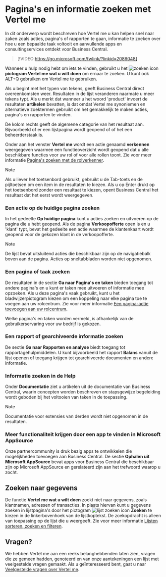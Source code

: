 # Pagina's en informatie zoeken met Vertel me

In dit onderwerp wordt beschreven hoe Vertel me u kan helpen snel naar zaken zoals acties, pagina's of rapporten te gaan, informatie te zoeken over hoe u een bepaalde taak voltooit en aanvullende apps en consultingservices ontdekt voor Business Central.  

> [!VIDEO https://go.microsoft.com/fwlink/?linkid=2086048]

Wanneer u hulp nodig hebt om iets te vinden, gebruikt u het ![zoeken icon](/assets/images/zoeken.png "zoeken icon") **pictogram Vertel me wat u wilt doen** om ernaar te zoeken. U kunt ook ALT+Q gebruiken om Vertel me te gebruiken.

Als u begint met het typen van tekens, geeft Business Central direct overeenkomsten weer. Resultaten in de lijst veranderen naarmate u meer tekens typt. Als u merkt dat wanneer u het woord 'product' invoert de resultaten **artikelen** bevatten, is dat omdat Vertel me synoniemen en alternatieve zoektermen gebruikt om het gemakkelijk te maken acties, pagina's en rapporten te vinden.

De kolom rechts geeft de algemene categorie van het resultaat aan. Bijvoorbeeld of er een lijstpagina wordt geopend of of het een beheerderstaak is.  

Onder aan het venster **Vertel me** wordt een actie genaamd **verkennen** weergegeven waarmee een functieoverzicht wordt geopend dat u alle beschikbare functies voor uw rol of voor alle rollen toont. Zie voor meer informatie [Pagina's zoeken met de rolverkenner](../Paginas-zoeken-met-de-Rolverkenner/).

> [!NOTE]  
> Als u liever het toetsenbord gebruikt, gebruikt u de Tab-toets en de pijltoetsen om een item in de resultaten te kiezen. Als u op Enter drukt op het toetsenbord zonder een resultaat te kiezen, opent Business Central het resultaat dat het eerst wordt weergegeven.

### Een actie op de huidige pagina zoeken

In het gedeelte **Op huidige pagina** kunt u acties zoeken en uitvoeren op de pagina die u hebt geopend. Als de pagina **Verkoopofferte** open is en u 'klant' typt, bevat het gedeelte een actie waarmee de klantenkaart wordt geopend voor de gekozen klant in de verkoopofferte.

> [!NOTE]  
> De lijst bevat uitsluitend acties die beschikbaar zijn op de navigatiebalk boven aan de pagina. Acties op sneltabbladen worden niet opgenomen.  

### Een pagina of taak zoeken

De resultaten in de sectie **Ga naar Pagina's en taken** bieden toegang tot andere pagina's en u kunt er taken mee uitvoeren of informatie mee opzoeken. Als u deze pagina's vaak gebruikt, kunt u het bladwijzerpictogram kiezen om een koppeling naar elke pagina toe te voegen aan uw rolcentrum. Zie voor meer informatie [Een pagina-actie toevoegen aan uw rolcentrum](../Uw-werkruimte-personaliseren/Een-bladwijzer-van-een-pagina-of-rapport-maken-in-uw-rolcentrum/).

Welke pagina's en taken worden vermeld, is afhankelijk van de gebruikerservaring voor uw bedrijf is gekozen.

### Een rapport of gearchiveerde informatie zoeken

De sectie **Ga naar Rapporten en analyse** biedt toegang tot rapportagehulpmiddelen. U kunt bijvoorbeeld het rapport **Balans** vanuit de lijst openen of toegang krijgen tot gearchiveerde documenten en andere informatie.  

### Informatie zoeken in de Help

Onder **Documentatie** ziet u artikelen uit de documentatie van Business Central, waarin concepten worden beschreven en stapsgewijze begeleiding wordt geboden bij het voltooien van taken in de toepassing.

> [!NOTE]  
> Documentatie voor extensies van derden wordt niet opgenomen in de resultaten.

### Meer functionaliteit krijgen door een app te vinden in Microsoft AppSource

Onze partnercommunity is druk bezig apps te ontwikkelen die mogelijkheden toevoegen aan Business Central. De sectie **Ophalen uit Microsoft AppSource** bevat apps voor Business Central die beschikbaar zijn op Microsoft AppSource en gerelateerd zijn aan het trefwoord waarop u zocht.

## Zoeken naar gegevens

De functie **Vertel me wat u wilt doen** zoekt niet naar gegevens, zoals klantnamen, adressen of transacties. In plaats hiervan kunt u gegevens zoeken in lijstpagina's door het pictogram ![lijst zoeken icon](/assets/images/lijst-zoeken.png "lijst zoeken icon") **Zoeken** te kiezen in de linkerbovenhoek van de lijstkoptekst. De zoekopdracht is alleen van toepassing op de lijst die u weergeeft. Zie voor meer informatie [Lijsten sorteren, zoeken en filteren](../Sorteren,-zoeken-en-filteren/).

## Vragen?

We hebben Vertel me aan een reeks belanghebbenden laten zien, vragen die ze gemeen hadden, genoteerd en van onze aantekeningen een lijst met veelgestelde vragen gemaakt. Als u geïnteresseerd bent, gaat u naar [Veelgestelde vragen over Vertel me](../Veelgestelde-vragen-over-Vertel-me/).
